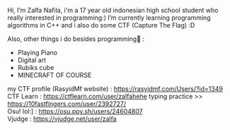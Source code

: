 Hi, I’m Zalfa Nafila,
i'm a 17 year old indonesian high school student who really interested in programming:)
I’m currently learning programming algorithms in C++ and i also do some CTF (Capture The Flag) :D

Also, other things i do besides programming🌼 :
- Playing Piano
- Digital art
- Rubiks cube
- MINECRAFT OF COURSE

my CTF profile (RasyidMf website) : https://rasyidmf.com/Users/?id=1349  
CTF Learn : https://ctflearn.com/user/zalfahehe
typing practice >> https://10fastfingers.com/user/2392727/  
Osu! lol:] : https://osu.ppy.sh/users/24604807  
Vjudge : https://vjudge.net/user/zalfa 
